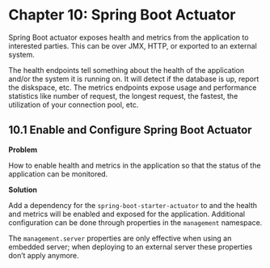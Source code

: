 # Chapter 10: Spring Boot Actuator

Spring Boot actuator exposes health and metrics from the application to interested parties. This can be over JMX, HTTP, or exported to an external system.

The health endpoints tell something about the health of the application and/or the system it is running on. It will detect if the database is up, report the diskspace, etc. The metrics endpoints expose usage and performance statistics like number of request, the longest request, the fastest, the utilization of your connection pool, etc.

## 10.1 Enable and Configure Spring Boot Actuator

**Problem**

How to enable health and metrics in the application so that the status of the application can be monitored.

**Solution**

Add a dependency for the `spring-boot-starter-actuator` to and the health and metrics will be enabled and exposed for the application. Additional configuration can be done through properties in the `management` namespace.

The `management.server` properties are only effective when using an embedded server; when deploying to an external server these properties don’t apply anymore.
